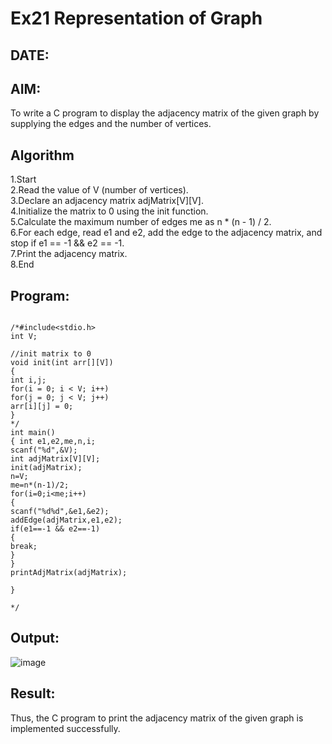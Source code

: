 # Ex21 Representation of Graph
## DATE:
## AIM:
To write a C program to display the adjacency matrix of the given graph by supplying the edges and the number of vertices.

## Algorithm
1.Start<br/>
2.Read the value of V (number of vertices).<br/>
3.Declare an adjacency matrix adjMatrix[V][V].<br/>
4.Initialize the matrix to 0 using the init function.<br/>
5.Calculate the maximum number of edges me as n * (n - 1) / 2.<br/>
6.For each edge, read e1 and e2, add the edge to the adjacency matrix, and stop if e1 == -1 && e2 == -1.<br/>
7.Print the adjacency matrix.<br/>
8.End<br/>  

## Program:
```

/*#include<stdio.h> 
int V; 
 
//init matrix to 0 
void init(int arr[][V]) 
{ 
int i,j; 
for(i = 0; i < V; i++) 
for(j = 0; j < V; j++) 
arr[i][j] = 0; 
} 
*/ 
int main() 
{ int e1,e2,me,n,i; 
scanf("%d",&V); 
int adjMatrix[V][V]; 
init(adjMatrix); 
n=V; 
me=n*(n-1)/2; 
for(i=0;i<me;i++) 
{ 
scanf("%d%d",&e1,&e2); 
addEdge(adjMatrix,e1,e2); 
if(e1==-1 && e2==-1) 
{ 
break; 
} 
} 
printAdjMatrix(adjMatrix); 
 
}
  
*/
```

## Output:

![image](https://github.com/user-attachments/assets/0c816f26-fbf8-46a1-ad59-b0c0562c4e00)


## Result:
Thus, the C program to print the adjacency matrix of the given graph is implemented successfully.
